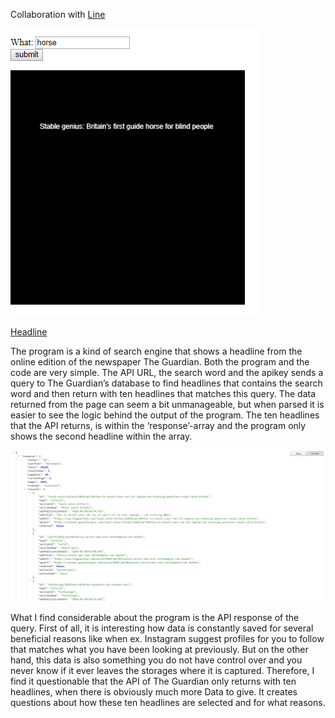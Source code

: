 Collaboration  with [Line](https://github.com/lineheeschjessen/Mini-exes/tree/master/mini_ex8)

![alt  text](Capture.PNG "Headline")

[Headline](https://rawgit.com/hele4924/mini-ex/master/mini_ex8/empty-example/index.html)


The program is a kind of search engine that shows a headline from the online edition of the newspaper The Guardian. Both the program and the code are very simple. The API URL, the search word and the apikey sends a query to The Guardian’s database to find headlines that contains the search word and then return with ten headlines that matches this query. 
The data returned from the page can seem a bit unmanageable, but when parsed it is easier to see the logic behind the output of the program. The ten headlines that the API returns, is within the ‘response’-array and the program only shows the second headline within the array. 


![alt  text](Capture2.PNG "Headline")

What I find considerable about the program is the API response of the query. First of all, it is interesting how data is constantly saved for several beneficial reasons like when ex. Instagram suggest profiles for you to follow that matches what you have been looking at previously. But on the other hand, this data is also something you do not have control over and you never know if it ever leaves the storages where it is captured. 
Therefore, I find it questionable that the API of The Guardian only returns with ten headlines, when there is obviously much more Data to give. It creates questions about how these ten headlines are selected and for what reasons. 

